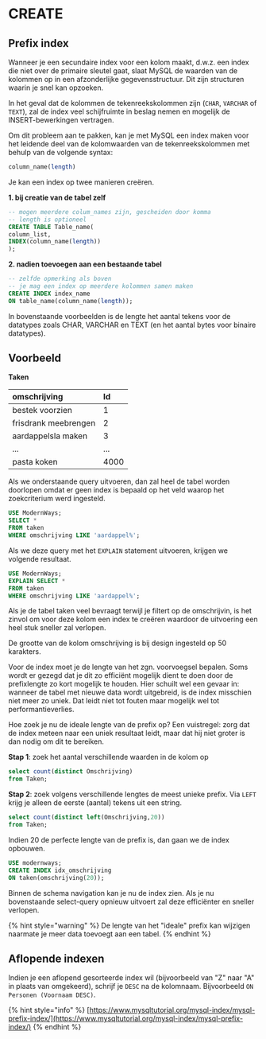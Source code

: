 # CREATE

## Prefix index

Wanneer je een secundaire index voor een kolom maakt, d.w.z. een index die niet over de primaire sleutel gaat, slaat MySQL de waarden van de kolommen op in een afzonderlijke gegevensstructuur. Dit zijn structuren waarin je snel kan opzoeken.

In het geval dat de kolommen de tekenreekskolommen zijn \(`CHAR`, `VARCHAR` of `TEXT`\), zal de index veel schijfruimte in beslag nemen en mogelijk de INSERT-bewerkingen vertragen.

Om dit probleem aan te pakken, kan je met MySQL een index maken voor het leidende deel van de kolomwaarden van de tekenreekskolommen met behulp van de volgende syntax:

```sql
column_name(length)
```

Je kan een index op twee manieren creëren.

**1. bij creatie van de tabel zelf**

```sql
-- mogen meerdere colum_names zijn, gescheiden door komma
-- length is optioneel
CREATE TABLE Table_name(
column_list,
INDEX(column_name(length))
);
```

**2. nadien toevoegen aan een bestaande tabel**

```sql
-- zelfde opmerking als boven
-- je mag een index op meerdere kolommen samen maken
CREATE INDEX index_name
ON table_name(column_name(length));
```

In bovenstaande voorbeelden is de lengte het aantal tekens voor de datatypes zoals CHAR, VARCHAR en TEXT \(en het aantal bytes voor binaire datatypes\).

## Voorbeeld

**Taken**

| omschrijving | Id |
| :--- | :--- |
| bestek voorzien | 1 |
| frisdrank meebrengen | 2 |
| aardappelsla maken | 3 |
| ... | ... |
| pasta koken | 4000 |

Als we onderstaande query uitvoeren, dan zal heel de tabel worden doorlopen omdat er geen index is bepaald op het veld waarop het zoekcriterium werd ingesteld.

```sql
USE ModernWays;
SELECT *
FROM taken
WHERE omschrijving LIKE 'aardappel%';
```

Als we deze query met het `EXPLAIN` statement uitvoeren, krijgen we volgende resultaat.

```sql
USE ModernWays;
EXPLAIN SELECT *
FROM taken
WHERE omschrijving LIKE 'aardappel%';
```

Als je de tabel taken veel bevraagt terwijl je filtert op de omschrijvin, is het zinvol om voor deze kolom een index te creëren waardoor de uitvoering een heel stuk sneller zal verlopen.

De grootte van de kolom omschrijving is bij design ingesteld op 50 karakters.

Voor de index moet je de lengte van het zgn. voorvoegsel bepalen. Soms wordt er gezegd dat je dit zo efficiënt mogelijk dient te doen door de prefixlengte zo kort mogelijk te houden. Hier schuilt wel een gevaar in: wanneer de tabel met nieuwe data wordt uitgebreid, is de index misschien niet meer zo uniek. Dat leidt niet tot fouten maar mogelijk wel tot performantieverlies.

Hoe zoek je nu de ideale lengte van de prefix op? Een vuistregel: zorg dat de index meteen naar een uniek resultaat leidt, maar dat hij niet groter is dan nodig om dit te bereiken.

**Stap 1**: zoek het aantal verschillende waarden in de kolom op

```sql
select count(distinct Omschrijving)
from Taken;
```

**Stap 2**: zoek volgens verschillende lengtes de meest unieke prefix. Via `LEFT` krijg je alleen de eerste \(aantal\) tekens uit een string.

```sql
select count(distinct left(Omschrijving,20))
from Taken;
```

Indien 20 de perfecte lengte van de prefix is, dan gaan we de index opbouwen.

```sql
USE modernways;
CREATE INDEX idx_omschrijving 
ON taken(omschrijving(20));
```

Binnen de schema navigation kan je nu de index zien. Als je nu bovenstaande select-query opnieuw uitvoert zal deze efficiënter en sneller verlopen.

{% hint style="warning" %}
De lengte van het "ideale" prefix kan wijzigen naarmate je meer data toevoegt aan een tabel.
{% endhint %}

## Aflopende indexen

Indien je een aflopend gesorteerde index wil \(bijvoorbeeld van "Z" naar "A" in plaats van omgekeerd\), schrijf je `DESC` na de kolomnaam. Bijvoorbeeld `ON Personen (Voornaam DESC)`.

{% hint style="info" %}
[https://www.mysqltutorial.org/mysql-index/mysql-prefix-index/](https://www.mysqltutorial.org/mysql-index/mysql-prefix-index/)
{% endhint %}

